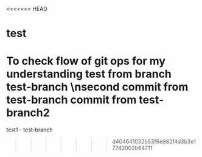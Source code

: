 <<<<<<< HEAD
# test
To check flow of git ops for my understanding
test from branch test-branch
\nsecond commit from test-branch
commit from test-branch2
=======
test1 - test-branch
>>>>>>> d404641032b53f6e982f4d3b3e17742002b64711
